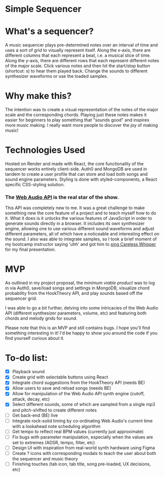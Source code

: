 # Simple Sequencer

# What's a sequencer?
A music sequencer plays pre-determined notes over an interval of time and uses a sort of grid to visually represent itself. Along the x-axis, there are different columns that each represent a beat, i.e. a musical slice of time. Along the y-axis, there are different rows that each represent different notes of the major scale. Click various notes and then hit the start/stop button (shortcut: s) to hear them played back. Change the sounds to different synthesizer waveforms or use the loaded samples. 

# Why make this?
The intention was to create a visual representation of the notes of the major scale and the corresponding chords. Playing just these notes makes it easier for beginners to play something that "sounds good" and inspires more music making. I really want more people to discover the joy of making music!

# Technologies Used
Hosted on Render and made with React, the core functionality of the sequencer works entirely client-side. Auth0 and MongoDB are used in tandem to create a user profile that can store and load both songs and sound engine parameters. Styling is done with styled-components, a React specific CSS-styling solution.

### The [Web Audio API](https://developer.mozilla.org/en-US/docs/Web/API/Web_Audio_API) is the real star of the show.
This API was completely new to me. It was a great challenge to make something new the core feature of a project and to teach myself how to do it. What it does is it unlocks the various features of JavaScript in order to generate sounds directly in a browser. It includes its own synthesizer engine, allowing one to use various different sound waveforms and adjust different parameters, all of which have a noticeable and interesting effect on the sound. I also was able to integrate samples, so I took a brief moment of my bootcamp instructor saying 'uhh' and got him to [sing Careless Whisper](https://www.youtube.com/watch?v=Kr9EhNK0tIw) for my final presentation.

# MVP
As outlined in my project proposal, the *minimum viable product* was to log in via Auth0, save/load songs and settings in MongoDB, visualize chord probability from the HookTheory API, and play sounds based off the sequencer grid. 

I was able to go a bit further, delving into some intricacies of the Web Audio API (different synthesizer parameters, volume, etc) and featuring both chords and melody grids for sound.

Please note that this is an MVP and still contains bugs. I hope you'll find something interesting in it! I'd be happy to show you around the code if you find yourself curious about it. 

# To-do list:
- [x] Playback sound
- [x] Create grid with selectable buttons using React
- [x] Integrate chord suggestions from the HookTheory API (needs BE)
- [x] Allow users to save and reload songs (needs BE)
- [x] Allow for manipulation of the Web Audio API synth engine (cutoff, attack, decay, etc)
- [x] Select different sounds, some of which are sampled from a single mp3 and pitch-shifted to create different notes
- [ ] Get back-end (BE) live
- [ ] Integrate rock-solid timing by co-ordinating Web Audio's current time with a lookahead note scheduling algorithm
- [ ] Get tempo to reflect real BPM values (currently just approximate)
- [ ] Fix bugs with parameter manipulation, especially when the values are set to extremes (ADSR, tempo, filter, etc)
- [ ] Design UI with inspiration from real-world synth hardware using Figma
- [ ] Create ? icons with corresponding modals to teach the user about both the sequencer and music theory
- [ ] Finishing touches (tab icon, tab title, song pre-loaded, UX decisions, etc)
